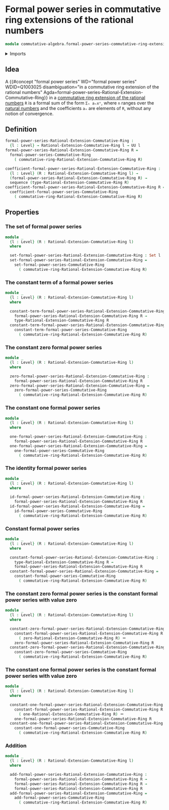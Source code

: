 # Formal power series in commutative ring extensions of the rational numbers

```agda
module commutative-algebra.formal-power-series-commutative-ring-extensions-rational-numbers where
```

<details><summary>Imports</summary>

```agda
open import commutative-algebra.commutative-ring-extensions-rational-numbers
open import commutative-algebra.formal-power-series-commutative-rings

open import foundation.identity-types
open import foundation.sets
open import foundation.universe-levels

open import lists.sequences
```

</details>

## Idea

A
{{#concept "formal power series" WD="formal power series" WDID=Q1003025 disambiguation="in a commutative ring extension of the rational numbers" Agda=formal-power-series-Rational-Extension-Commutative-Ring}}
in a
[commutative ring extension of the rational numbers](commutative-algebra.commutative-ring-extensions-rational-numbers.md)
`R` is a formal sum of the form `Σₙ aₙxⁿ`, where `n` ranges over the
[natural numbers](elementary-number-theory.natural-numbers.md) and the
coefficients `aₙ` are elements of `R`, without any notion of convergence.

## Definition

```agda
formal-power-series-Rational-Extension-Commutative-Ring :
  {l : Level} → Rational-Extension-Commutative-Ring l → UU l
formal-power-series-Rational-Extension-Commutative-Ring R =
  formal-power-series-Commutative-Ring
    ( commutative-ring-Rational-Extension-Commutative-Ring R)

coefficient-formal-power-series-Rational-Extension-Commutative-Ring :
  {l : Level} (R : Rational-Extension-Commutative-Ring l) →
  (formal-power-series-Rational-Extension-Commutative-Ring R) →
  sequence (type-Rational-Extension-Commutative-Ring R)
coefficient-formal-power-series-Rational-Extension-Commutative-Ring R =
  coefficient-formal-power-series-Commutative-Ring
    ( commutative-ring-Rational-Extension-Commutative-Ring R)
```

## Properties

### The set of formal power series

```agda
module _
  {l : Level} (R : Rational-Extension-Commutative-Ring l)
  where

  set-formal-power-series-Rational-Extension-Commutative-Ring : Set l
  set-formal-power-series-Rational-Extension-Commutative-Ring =
    set-formal-power-series-Commutative-Ring
      ( commutative-ring-Rational-Extension-Commutative-Ring R)
```

### The constant term of a formal power series

```agda
module _
  {l : Level} (R : Rational-Extension-Commutative-Ring l)
  where

  constant-term-formal-power-series-Rational-Extension-Commutative-Ring :
    formal-power-series-Rational-Extension-Commutative-Ring R →
    type-Rational-Extension-Commutative-Ring R
  constant-term-formal-power-series-Rational-Extension-Commutative-Ring =
    constant-term-formal-power-series-Commutative-Ring
      ( commutative-ring-Rational-Extension-Commutative-Ring R)
```

### The constant zero formal power series

```agda
module _
  {l : Level} (R : Rational-Extension-Commutative-Ring l)
  where

  zero-formal-power-series-Rational-Extension-Commutative-Ring :
    formal-power-series-Rational-Extension-Commutative-Ring R
  zero-formal-power-series-Rational-Extension-Commutative-Ring =
    zero-formal-power-series-Commutative-Ring
      ( commutative-ring-Rational-Extension-Commutative-Ring R)
```

### The constant one formal power series

```agda
module _
  {l : Level} (R : Rational-Extension-Commutative-Ring l)
  where

  one-formal-power-series-Rational-Extension-Commutative-Ring :
    formal-power-series-Rational-Extension-Commutative-Ring R
  one-formal-power-series-Rational-Extension-Commutative-Ring =
    one-formal-power-series-Commutative-Ring
      ( commutative-ring-Rational-Extension-Commutative-Ring R)
```

### The identity formal power series

```agda
module _
  {l : Level} (R : Rational-Extension-Commutative-Ring l)
  where

  id-formal-power-series-Rational-Extension-Commutative-Ring :
    formal-power-series-Rational-Extension-Commutative-Ring R
  id-formal-power-series-Rational-Extension-Commutative-Ring =
    id-formal-power-series-Commutative-Ring
      ( commutative-ring-Rational-Extension-Commutative-Ring R)
```

### Constant formal power series

```agda
module _
  {l : Level} (R : Rational-Extension-Commutative-Ring l)
  where

  constant-formal-power-series-Rational-Extension-Commutative-Ring :
    type-Rational-Extension-Commutative-Ring R →
    formal-power-series-Rational-Extension-Commutative-Ring R
  constant-formal-power-series-Rational-Extension-Commutative-Ring =
    constant-formal-power-series-Commutative-Ring
      ( commutative-ring-Rational-Extension-Commutative-Ring R)
```

### The constant zero formal power series is the constant formal power series with value zero

```agda
module _
  {l : Level} (R : Rational-Extension-Commutative-Ring l)
  where

  constant-zero-formal-power-series-Rational-Extension-Commutative-Ring :
    constant-formal-power-series-Rational-Extension-Commutative-Ring R
      ( zero-Rational-Extension-Commutative-Ring R) ＝
    zero-formal-power-series-Rational-Extension-Commutative-Ring R
  constant-zero-formal-power-series-Rational-Extension-Commutative-Ring =
    constant-zero-formal-power-series-Commutative-Ring
      ( commutative-ring-Rational-Extension-Commutative-Ring R)
```

### The constant one formal power series is the constant formal power series with value zero

```agda
module _
  {l : Level} (R : Rational-Extension-Commutative-Ring l)
  where

  constant-one-formal-power-series-Rational-Extension-Commutative-Ring :
    constant-formal-power-series-Rational-Extension-Commutative-Ring R
      ( one-Rational-Extension-Commutative-Ring R) ＝
    one-formal-power-series-Rational-Extension-Commutative-Ring R
  constant-one-formal-power-series-Rational-Extension-Commutative-Ring =
    constant-one-formal-power-series-Commutative-Ring
      ( commutative-ring-Rational-Extension-Commutative-Ring R)
```

### Addition

```agda
module _
  {l : Level} (R : Rational-Extension-Commutative-Ring l)
  where

  add-formal-power-series-Rational-Extension-Commutative-Ring :
    formal-power-series-Rational-Extension-Commutative-Ring R →
    formal-power-series-Rational-Extension-Commutative-Ring R →
    formal-power-series-Rational-Extension-Commutative-Ring R
  add-formal-power-series-Rational-Extension-Commutative-Ring =
    add-formal-power-series-Commutative-Ring
      ( commutative-ring-Rational-Extension-Commutative-Ring R)
```
